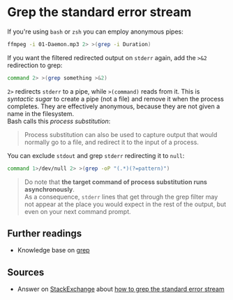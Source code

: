# Grep the standard error stream

If you're using `bash` or `zsh` you can employ anonymous pipes:

```sh
ffmpeg -i 01-Daemon.mp3 2> >(grep -i Duration)
```

If you want the filtered redirected output on `stderr` again, add the `>&2` redirection to grep:

```sh
command 2> >(grep something >&2)
```

`2>` redirects `stderr` to a pipe, while `>(command)` reads from it. This is _syntactic sugar_ to create a pipe (not a file) and remove it when the process completes. They are effectively anonymous, because they are not given a name in the filesystem.  
Bash calls this _process substitution_:

> Process substitution can also be used to capture output that would normally go to a file, and redirect it to the input of a process.

You can exclude `stdout` and grep `stderr` redirecting it to `null`:

```sh
command 1>/dev/null 2> >(grep -oP "(.*)(?=pattern)")
```

> Do note that **the target command of process substitution runs asynchronously**.  
> As a consequence, `stderr` lines that get through the grep filter may not appear at the place you would expect in the rest of the output, but even on your next command prompt.

## Further readings

- Knowledge base on [grep]

[grep]: grep.md

## Sources

- Answer on [StackExchange] about [how to grep the standard error stream]

[stackexchange]: https://unix.stackexchange.com

[how to grep the standard error stream]: https://unix.stackexchange.com/questions/3514/how-to-grep-standard-error-stream-stderr/#3657
